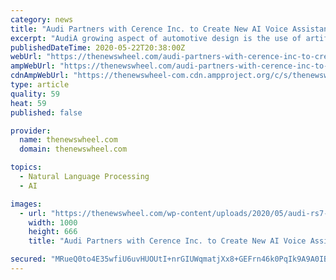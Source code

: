 ```yaml
---
category: news
title: "Audi Partners with Cerence Inc. to Create New AI Voice Assistance"
excerpt: "AudiA growing aspect of automotive design is the use of artificial intelligence, or AI. This developing technology allows drivers to inte"
publishedDateTime: 2020-05-22T20:38:00Z
webUrl: "https://thenewswheel.com/audi-partners-with-cerence-inc-to-create-new-ai-voice-assistance/"
ampWebUrl: "https://thenewswheel.com/audi-partners-with-cerence-inc-to-create-new-ai-voice-assistance/amp/"
cdnAmpWebUrl: "https://thenewswheel-com.cdn.ampproject.org/c/s/thenewswheel.com/audi-partners-with-cerence-inc-to-create-new-ai-voice-assistance/amp/"
type: article
quality: 59
heat: 59
published: false

provider:
  name: thenewswheel.com
  domain: thenewswheel.com

topics:
  - Natural Language Processing
  - AI

images:
  - url: "https://thenewswheel.com/wp-content/uploads/2020/05/audi-rs7-1000x666.jpg"
    width: 1000
    height: 666
    title: "Audi Partners with Cerence Inc. to Create New AI Voice Assistance"

secured: "MRueQ0to4E35wfiU6uvHUOUtI+nrGIUWqmatjXx8+GEFrn46k0PqIk9A9A0IBJZoMJ1Znw740at4w0Itqp3zbJImLsA+B8RRqZyf6rRGc1v6EMfNsjBtCd1xjyZuvdBqk45pSCcg3FtjaFKPcSUZX5q6ntLlq21rWvtcn4ZbhX3Kro9n/1IRPjpqo87ZAIkFQX6Nf+/NnOu8of7QDKzVx8Ra9pvzJNXvpeof0bJ7p7HC5Ly/OJFaC8Q0TSr5Q8UY+uZOO8H4ETSubZ6gEcaZhE3tKbXbNsQqjcDj/ifcWtRMFR2/pciaHoHylg3iWIkbQfCM3fcdGY7YYWcpXT08Mgzj3n1FQI46Yp2iZphD2oYAynTaAUViebYTSaa09sNnbbFW6+/RKPKTzxcB2rrx6xm38awuwvOhv2MME9OORh/p7RlTVwrF+CZ6l59mPH7BTcQUFMxONBhZhdYGH2xFYKliMDbiYGltOfy+/8wJn8c=;YRY5fJ5Y/V7Avo28on22dw=="
---
```


